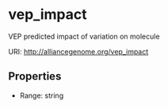 # vep_impact

VEP predicted impact of variation on molecule

URI: http://alliancegenome.org/vep_impact



<!-- no inheritance hierarchy -->


## Properties

 * Range: string


